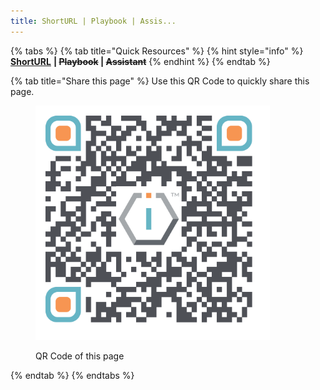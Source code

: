 ```yaml
---
title: ShortURL | Playbook | Assis...
---
```


{% tabs %}
{% tab title="Quick Resources" %}
{% hint style="info" %}
[**ShortURL**](https://short.theiofoundation.org/TIOFAnnualReports) **|&#x20;**~~**Playbook**~~**&#x20;|&#x20;**~~**Assistant**~~
{% endhint %}
{% endtab %}

{% tab title="Share this page" %}
Use this QR Code to quickly share this page.

<figure><img src="../assets/TIOFDocsTIOFsAnnualReports_4096x4096.png" alt="" width="375"><figcaption><p>QR Code of this page</p></figcaption></figure>
{% endtab %}
{% endtabs %}
